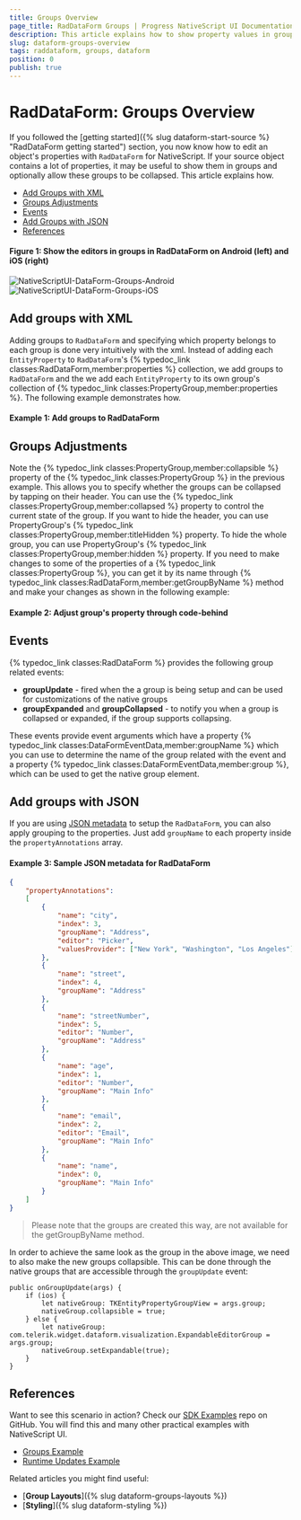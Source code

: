 ```yaml
---
title: Groups Overview
page_title: RadDataForm Groups | Progress NativeScript UI Documentation
description: This article explains how to show property values in groups and how to expand and collapse them.
slug: dataform-groups-overview
tags: raddataform, groups, dataform
position: 0
publish: true
---
```


# RadDataForm: Groups Overview

If you followed the [getting started]({% slug dataform-start-source %} "RadDataForm getting started") section, you now know how to edit an object's properties with `RadDataForm` for NativeScript. If your source object contains a lot of properties, it may be useful to show them in groups and optionally allow these groups to be collapsed. This article explains how.

* [Add Groups with XML](#add-groups-with-xml)
* [Groups Adjustments](#groups-adjustments)
* [Events](#events)
* [Add Groups with JSON](#add-groups-with-json)
* [References](#references)

#### Figure 1: Show the editors in groups in RadDataForm on Android (left) and iOS (right)

![NativeScriptUI-DataForm-Groups-Android](/controls/NativeScript/DataForm/images/dataform-groups-overview-android.png "Groups in RadDataForm in Android") ![NativeScriptUI-DataForm-Groups-iOS](/controls/NativeScript/DataForm/images/dataform-groups-overview-ios.png "Groups in RadDataForm in iOS")

## Add groups with XML

Adding groups to `RadDataForm` and specifying which property belongs to each group is done very intuitively with the xml. Instead of adding each `EntityProperty` to `RadDataForm`'s {% typedoc_link classes:RadDataForm,member:properties %} collection, we add groups to `RadDataForm` and the we add each `EntityProperty` to its own group's collection of {% typedoc_link classes:PropertyGroup,member:properties %}. The following example demonstrates how.

#### Example 1: Add groups to RadDataForm

<snippet id='dataform-groups-xml'/>

## Groups Adjustments

Note the {% typedoc_link classes:PropertyGroup,member:collapsible %} property of the {% typedoc_link classes:PropertyGroup %} in the previous example. This allows you to specify whether the groups can be collapsed by tapping on their header. You can use the {% typedoc_link classes:PropertyGroup,member:collapsed %} property to control the current state of the group. If you want to hide the header, you can use PropertyGroup's {% typedoc_link classes:PropertyGroup,member:titleHidden %} property. To hide the whole group, you can use PropertyGroup's {% typedoc_link classes:PropertyGroup,member:hidden %} property. If you need to make changes to some of the properties of a {% typedoc_link classes:PropertyGroup %}, you can get it by its name through {% typedoc_link classes:RadDataForm,member:getGroupByName %} method and make your changes as shown in the following example:

#### Example 2: Adjust group's property through code-behind

<snippet id='dataform-groups-code'/>

## Events

{% typedoc_link classes:RadDataForm %} provides the following group related events:
- **groupUpdate** - fired when the a group is being setup and can be used for customizations of the native groups
- **groupExpanded** and **groupCollapsed** - to notify you when a group is collapsed or expanded, if the group supports collapsing. 

These events provide event arguments which have a property {% typedoc_link classes:DataFormEventData,member:groupName %} which you can use to determine the name of the group related with the event and a property {% typedoc_link classes:DataFormEventData,member:group %}, which can be used to get the native group element.

## Add groups with JSON

If you are using [JSON metadata](https://docs.telerik.com/devtools/nativescript-ui/Controls/NativeScript/DataForm/GettingStarted/dataform-start-properties#adjust-editors-with-json) to setup the `RadDataForm`, you can also apply grouping to the properties. Just add `groupName` to each property inside the `propertyAnnotations` array.

#### Example 3: Sample JSON metadata for RadDataForm

```JSON
{
	"propertyAnnotations":
	[
		{
			"name": "city",
			"index": 3,
			"groupName": "Address",
			"editor": "Picker",
			"valuesProvider": ["New York", "Washington", "Los Angeles"]
		},
		{
			"name": "street",
			"index": 4,
			"groupName": "Address"
		},
		{	
			"name": "streetNumber",
			"index": 5,
			"editor": "Number",
			"groupName": "Address"
		},
		{
			"name": "age",
			"index": 1,
			"editor": "Number",
			"groupName": "Main Info"
		},
		{
			"name": "email",
			"index": 2,
			"editor": "Email",
			"groupName": "Main Info"
		},
		{
			"name": "name",
			"index": 0,
			"groupName": "Main Info"
		}
	]
}
```

> Please note that the groups are created this way, are not available for the getGroupByName method.

In order to achieve the same look as the group in the above image, we need to also make the new groups collapsible. This can be done through the native groups that are accessible through the `groupUpdate` event:

```
public onGroupUpdate(args) {
	if (ios) {
		let nativeGroup: TKEntityPropertyGroupView = args.group;
		nativeGroup.collapsible = true;
	} else {
		let nativeGroup: com.telerik.widget.dataform.visualization.ExpandableEditorGroup = args.group;
		nativeGroup.setExpandable(true);
	}
}
```

## References

Want to see this scenario in action?
Check our [SDK Examples](https://github.com/telerik/nativescript-ui-samples) repo on GitHub. You will find this and many other practical examples with NativeScript UI.

* [Groups Example](https://github.com/telerik/nativescript-ui-samples/tree/master/dataform/app/examples/groups)
* [Runtime Updates Example](https://github.com/telerik/nativescript-ui-samples/tree/master/dataform/app/examples/runtime-updates)

Related articles you might find useful:

* [**Group Layouts**]({% slug dataform-groups-layouts %})
* [**Styling**]({% slug dataform-styling %})
